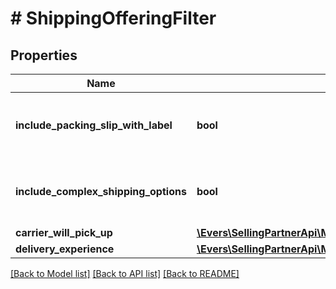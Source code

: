 # # ShippingOfferingFilter

## Properties

Name | Type | Description | Notes
------------ | ------------- | ------------- | -------------
**include_packing_slip_with_label** | **bool** | When true, include a packing slip with the label. | [optional]
**include_complex_shipping_options** | **bool** | When true, include complex shipping options. | [optional]
**carrier_will_pick_up** | [**\Evers\SellingPartnerApi\Model\CarrierWillPickUpOption**](CarrierWillPickUpOption.md) |  | [optional]
**delivery_experience** | [**\Evers\SellingPartnerApi\Model\DeliveryExperienceOption**](DeliveryExperienceOption.md) |  | [optional]

[[Back to Model list]](../../README.md#models) [[Back to API list]](../../README.md#endpoints) [[Back to README]](../../README.md)
